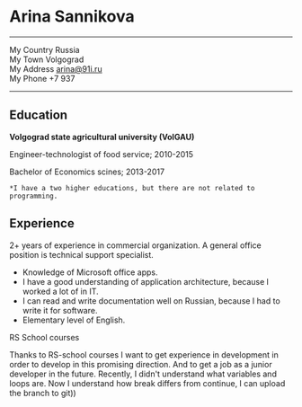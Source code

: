 Arina Sannikova
============

---------
My Country Russia  
My Town Volgograd  
My Address arina@91i.ru  
My Phone +7 937   

--------

Education
---------
**Volgograd state agricultural university (VolGAU)**
 
Engineer-technologist of food service; 
2010-2015

Bachelor of Economics scines; 
2013-2017

    *I have a two higher educations, but there are not related to programming.

Experience
----------

2+ years of experience in commercial organization.
A general office position is technical support specialist.

* Knowledge of Microsoft office apps.
* I have a good understanding of application architecture, because l worked a lot of in IT.
* I can read and write documentation well on Russian, because I had to write it for software. 
* Elementary level of English.

RS School courses

Thanks to RS-school courses I want to get experience in development in order to develop in this promising direction. And to get a job as a junior developer in the future.
Recently, I didn't understand what variables and loops are. Now I understand how break differs from continue, I can upload the branch to git))
